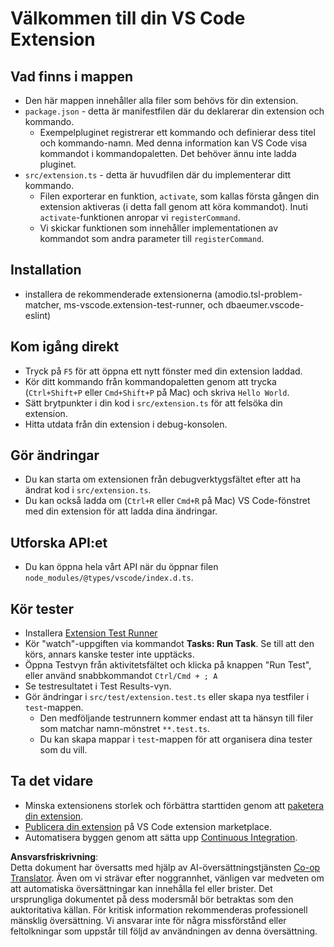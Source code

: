 <!--
CO_OP_TRANSLATOR_METADATA:
{
  "original_hash": "62b2632720dd39ef391d6b60b9b4bfb8",
  "translation_date": "2025-05-09T05:37:08+00:00",
  "source_file": "code/09.UpdateSamples/Aug/vscode/phiext/vsc-extension-quickstart.md",
  "language_code": "sv"
}
-->
# Välkommen till din VS Code Extension

## Vad finns i mappen

* Den här mappen innehåller alla filer som behövs för din extension.
* `package.json` - detta är manifestfilen där du deklarerar din extension och kommando.
  * Exempelpluginet registrerar ett kommando och definierar dess titel och kommando-namn. Med denna information kan VS Code visa kommandot i kommandopaletten. Det behöver ännu inte ladda pluginet.
* `src/extension.ts` - detta är huvudfilen där du implementerar ditt kommando.
  * Filen exporterar en funktion, `activate`, som kallas första gången din extension aktiveras (i detta fall genom att köra kommandot). Inuti `activate`-funktionen anropar vi `registerCommand`.
  * Vi skickar funktionen som innehåller implementationen av kommandot som andra parameter till `registerCommand`.

## Installation

* installera de rekommenderade extensionerna (amodio.tsl-problem-matcher, ms-vscode.extension-test-runner, och dbaeumer.vscode-eslint)


## Kom igång direkt

* Tryck på `F5` för att öppna ett nytt fönster med din extension laddad.
* Kör ditt kommando från kommandopaletten genom att trycka (`Ctrl+Shift+P` eller `Cmd+Shift+P` på Mac) och skriva `Hello World`.
* Sätt brytpunkter i din kod i `src/extension.ts` för att felsöka din extension.
* Hitta utdata från din extension i debug-konsolen.

## Gör ändringar

* Du kan starta om extensionen från debugverktygsfältet efter att ha ändrat kod i `src/extension.ts`.
* Du kan också ladda om (`Ctrl+R` eller `Cmd+R` på Mac) VS Code-fönstret med din extension för att ladda dina ändringar.


## Utforska API:et

* Du kan öppna hela vårt API när du öppnar filen `node_modules/@types/vscode/index.d.ts`.

## Kör tester

* Installera [Extension Test Runner](https://marketplace.visualstudio.com/items?itemName=ms-vscode.extension-test-runner)
* Kör "watch"-uppgiften via kommandot **Tasks: Run Task**. Se till att den körs, annars kanske tester inte upptäcks.
* Öppna Testvyn från aktivitetsfältet och klicka på knappen "Run Test", eller använd snabbkommandot `Ctrl/Cmd + ; A`
* Se testresultatet i Test Results-vyn.
* Gör ändringar i `src/test/extension.test.ts` eller skapa nya testfiler i `test`-mappen.
  * Den medföljande testrunnern kommer endast att ta hänsyn till filer som matchar namn-mönstret `**.test.ts`.
  * Du kan skapa mappar i `test`-mappen för att organisera dina tester som du vill.

## Ta det vidare

* Minska extensionens storlek och förbättra starttiden genom att [paketera din extension](https://code.visualstudio.com/api/working-with-extensions/bundling-extension).
* [Publicera din extension](https://code.visualstudio.com/api/working-with-extensions/publishing-extension) på VS Code extension marketplace.
* Automatisera byggen genom att sätta upp [Continuous Integration](https://code.visualstudio.com/api/working-with-extensions/continuous-integration).

**Ansvarsfriskrivning**:  
Detta dokument har översatts med hjälp av AI-översättningstjänsten [Co-op Translator](https://github.com/Azure/co-op-translator). Även om vi strävar efter noggrannhet, vänligen var medveten om att automatiska översättningar kan innehålla fel eller brister. Det ursprungliga dokumentet på dess modersmål bör betraktas som den auktoritativa källan. För kritisk information rekommenderas professionell mänsklig översättning. Vi ansvarar inte för några missförstånd eller feltolkningar som uppstår till följd av användningen av denna översättning.